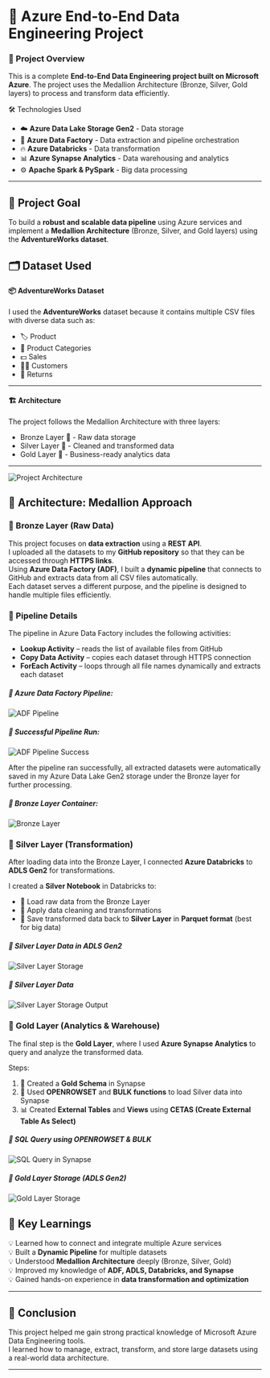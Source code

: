# 🚀 Azure End-to-End Data Engineering Project  

### 📘 Project Overview  
This is a complete **End-to-End Data Engineering project built on Microsoft Azure**. The project uses the Medallion Architecture (Bronze, Silver, Gold layers) to process and transform data efficiently.

🛠️ Technologies Used

- ☁️ **Azure Data Lake Storage Gen2** - Data storage
- 🧩 **Azure Data Factory** - Data extraction and pipeline orchestration
- 🔥 **Azure Databricks** - Data transformation
- 📊 **Azure Synapse Analytics** - Data warehousing and analytics
- ⚙️ **Apache Spark & PySpark** - Big data processing
---

## 🎯 Project Goal  
To build a **robust and scalable data pipeline** using Azure services and implement a **Medallion Architecture** (Bronze, Silver, and Gold layers) using the **AdventureWorks dataset**.


## 🗂️ Dataset Used  
#### 📦 AdventureWorks Dataset  

I used the **AdventureWorks** dataset because it contains multiple CSV files with diverse data such as:  
- 🏷️ Product  
- 📁 Product Categories  
- 💵 Sales  
- 🙍‍♂️ Customers  
- 🔄 Returns  



---
#### 🏗️ Architecture

The project follows the Medallion Architecture with three layers:

- Bronze Layer 🥉 - Raw data storage
- Silver Layer 🥈 - Cleaned and transformed data
- Gold Layer 🥇 - Business-ready analytics data  
---

![Project Architecture](https://github.com/Premkumar9799817360/AdventureWork_DataEngineering_Project/blob/main/Project_Architecture.png)

## 🧩 Architecture: Medallion Approach  

### 🥉 Bronze Layer (Raw Data)
This project focuses on **data extraction** using a **REST API**.  
I uploaded all the datasets to my **GitHub repository** so that they can be accessed through **HTTPS links**.  
Using **Azure Data Factory (ADF)**, I built a **dynamic pipeline** that connects to GitHub and extracts data from all CSV files automatically.  
Each dataset serves a different purpose, and the pipeline is designed to handle multiple files efficiently.  

### 🔧 Pipeline Details  
The pipeline in Azure Data Factory includes the following activities:  
- **Lookup Activity** – reads the list of available files from GitHub  
- **Copy Data Activity** – copies each dataset through HTTPS connection  
- **ForEach Activity** – loops through all file names dynamically and extracts each dataset  

##### 📸 Azure Data Factory Pipeline:

![ADF Pipeline](https://github.com/Premkumar9799817360/AdventureWork_DataEngineering_Project/blob/main/Pipeline_workflow.jpg)

##### 📸 Successful Pipeline Run:

![ADF Pipeline Success](https://github.com/Premkumar9799817360/AdventureWork_DataEngineering_Project/blob/main/Pipeline_Successful_Run.jpg)

After the pipeline ran successfully, all extracted datasets were automatically saved in my Azure Data Lake Gen2 storage under the Bronze layer for further processing.

##### 📸 Bronze Layer Container:
![Bronze Layer](https://github.com/Premkumar9799817360/AdventureWork_DataEngineering_Project/blob/main/Bronze_Layer_container.jpg)


### 🥈 Silver Layer (Transformation)
After loading data into the Bronze Layer, I connected **Azure Databricks** to **ADLS Gen2** for transformations.

I created a **Silver Notebook** in Databricks to:  
- 🧮 Load raw data from the Bronze Layer  
- 🧹 Apply data cleaning and transformations  
- 💾 Save transformed data back to **Silver Layer** in **Parquet format** (best for big data)

##### 📸 Silver Layer Data in ADLS Gen2

![Silver Layer Storage](https://github.com/Premkumar9799817360/AdventureWork_DataEngineering_Project/blob/main/Silver_layer_container.jpg)

##### 📸 Silver Layer Data 

![Silver Layer Storage Output](https://github.com/Premkumar9799817360/AdventureWork_DataEngineering_Project/blob/main/Silver_layer_container_file_output.jpg)


### 🥇 Gold Layer (Analytics & Warehouse)
The final step is the **Gold Layer**, where I used **Azure Synapse Analytics** to query and analyze the transformed data.  

Steps:  
1. 🧱 Created a **Gold Schema** in Synapse  
2. 🔗 Used **OPENROWSET** and **BULK functions** to load Silver data into Synapse  
3. 📊 Created **External Tables** and **Views** using **CETAS (Create External Table As Select)**  

##### 📸 SQL Query using OPENROWSET & BULK

![SQL Query in Synapse](https://github.com/Premkumar9799817360/AdventureWork_DataEngineering_Project/blob/main/Sql_script.jpg)

##### 📸 Gold Layer Storage (ADLS Gen2)  

![Gold Layer Storage](https://github.com/Premkumar9799817360/AdventureWork_DataEngineering_Project/blob/main/Gold_layer_container_output.jpg)




## 🧩 Key Learnings  
💡 Learned how to connect and integrate multiple Azure services  
💡 Built a **Dynamic Pipeline** for multiple datasets  
💡 Understood **Medallion Architecture** deeply (Bronze, Silver, Gold)  
💡 Improved my knowledge of **ADF, ADLS, Databricks, and Synapse**  
💡 Gained hands-on experience in **data transformation and optimization**

---

## 🏁 Conclusion  
This project helped me gain strong practical knowledge of Microsoft Azure Data Engineering tools.  
I learned how to manage, extract, transform, and store large datasets using a real-world data architecture.

---

